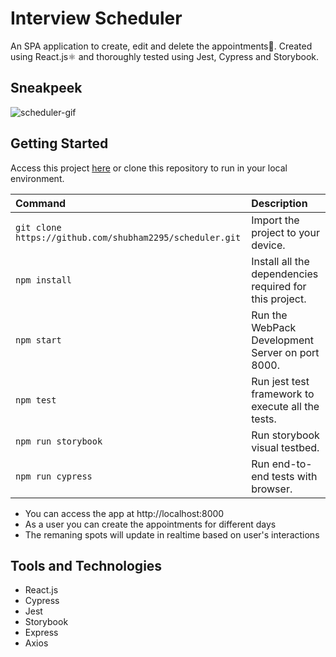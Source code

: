# Interview Scheduler

An SPA application to create, edit and delete the appointments📅. Created using React.js⚛️ and thoroughly tested using Jest, Cypress and Storybook.

## Sneakpeek

![scheduler-gif](https://github.com/shubham2295/scheduler/blob/master/assets/scheduler.GIF)

## Getting Started

Access this project [here](https://shubham-scheduler.netlify.app/) or clone this repository to run in your local environment.

| Command                                                  | Description                                             |
| :------------------------------------------------------- | :------------------------------------------------------ |
| `git clone https://github.com/shubham2295/scheduler.git` | Import the project to your device.                      |
| `npm install`                                            | Install all the dependencies required for this project. |
| `npm start`                                              | Run the WebPack Development Server on port 8000.        |
| `npm test`                                               | Run jest test framework to execute all the tests.       |
| `npm run storybook`                                      | Run storybook visual testbed.                           |
| `npm run cypress`                                        | Run end-to-end tests with browser.                      |

- You can access the app at http://localhost:8000
- As a user you can create the appointments for different days
- The remaning spots will update in realtime based on user's interactions

## Tools and Technologies

- React.js
- Cypress
- Jest
- Storybook
- Express
- Axios
